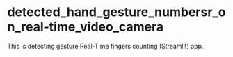# detected_hand_gesture_numbersr_on_real-time_video_camera
This is detecting gesture Real-Time fingers counting (Streamlit) app.
